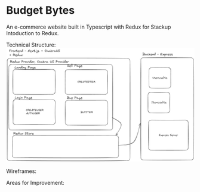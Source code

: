 # Budget Bytes

An e-commerce website built in Typescript with Redux for Stackup Intoduction to Redux.

Technical Structure:
![Technical Structure of Project](https://github.com/YongERong/stackup-redux-ecommerce/blob/main/Technical_Diagram.png?raw=true)

Wireframes:


Areas for Improvement:

